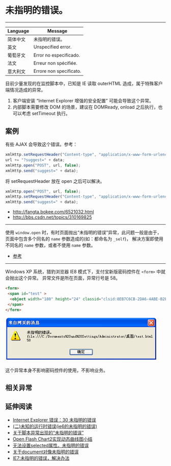 
# 未指明的错误。

----

| Language | Message                 |
|----------|-------------------------|
| 简体中文 | 未指明的错误。          |
| 英文     | Unspecified error.      |
| 葡萄牙文 | Error no especificado.  |
| 法文     | Erreur non spécifiée. |
| 意大利文 | Errore non specificato. |

目前少量发现的在监控脚本中，已知是 IE 读取 outerHTML 造成，属于特殊客户端情况造成的异常。

1. 客户端安装 “Internet Explorer 增强的安全配置” 可能会导致这个异常。
2. 内部脚本需要修改 DOM 的场景，建议在 DOMReady, onload 之后执行，也可以考虑 setTimeout 执行。


## 案例

有些 AJAX 会导致这个错误。参考：

```js
xmlHttp.setRequestHeader("Content-type", "application/x-www-form-urlencoded");
url += "?suggest=" + data;
xmlHttp.open("POST", url, false);
xmlHttp.send("suggest=" + data);
```

将 setRequestHeader 放在 open 之后可以解决。

```js
xmlHttp.open("POST", url, false);
xmlHttp.setRequestHeader("Content-type", "application/x-www-form-urlencoded");
xmlHttp.send("suggest=" + data);
```

* http://fangta.bokee.com/6521032.html
* http://bbs.csdn.net/topics/310169825

----

使用 `window.open` 时，有时页面抛出“未指明的错误”异常，此问题一般是由于，
页面中包含多个同名的 `name` 参数造成的(如：都命名为 `_self`)，
解决方案即使用不同名的 `name` 参数，或者不使用 `name` 参数。

* [参考](http://xiyang.09.blog.163.com/blog/static/59827615201321893813871/)

----

Windows XP 系统，猎豹浏览器 IE8 模式下，支付宝新版密码控件在 `<form>` 中就会抛出这个异常。
异常文件是所在页面，异常行号是 58。

```html
<form>
 <span id="test" >
  <object width="180" height="24" classid="clsid:8EB7C6CB-2DA6-4ABE-B2EA-EAC5A372E757"></object>
 </span>
</form>
```

![未指明的错误。](../images/lb-unspecified-error.png)

这个异常本身不影响密码控件的使用，不影响业务。

## 相关异常


## 延伸阅读

* [Internet Explorer 错误：30 未指明的错误](http://blog.sina.com.cn/s/blog_49d3ec2f0100o4kj.html)
* [(二)未知的运行时错误(ie6的未指明的错误)](http://www.cnblogs.com/wangxiang/articles/1653429.html)
* [关于脚本异常出现的“未指明的错误”](http://www.iteye.com/topic/90106)
* [Open Flash Chart2实现动态曲线图小结](http://sjsky.iteye.com/blog/1006107)
* [无法设置selected属性。未指明的错误](http://hi.baidu.com/jghc/blog/item/5e28c4d7faeb9f2106088b2c.html)
* [关于document对像未指明的错误](http://topic.csdn.net/u/20070907/17/02d71423-c027-4565-b650-57196702accd.html)
* [IE7:未指明的错误，解决办法](http://samueli.iteye.com/blog/237461)
